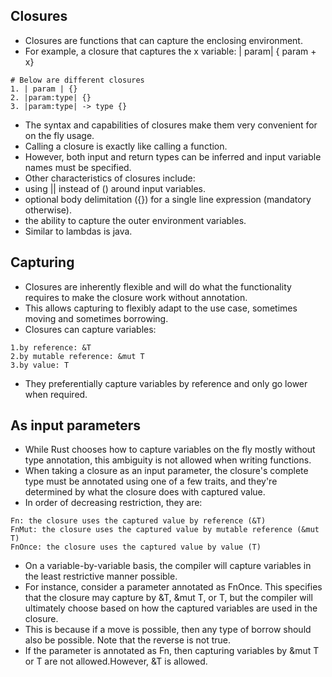 ## Closures

- Closures are functions that can capture the enclosing environment.
- For example, a closure that captures the x variable: | param| { param + x}

```
# Below are different closures
1. | param | {}
2. |param:type| {}
3. |param:type| -> type {}

```

- The syntax and capabilities of closures make them very convenient for on the fly usage.
- Calling a closure is exactly like calling a function.
- However, both input and return types can be inferred and input variable names must be specified.
- Other characteristics of closures include:
- using || instead of () around input variables.
- optional body delimitation ({}) for a single line expression (mandatory otherwise).
- the ability to capture the outer environment variables.
- Similar to lambdas is java.

## Capturing

- Closures are inherently flexible and will do what the functionality requires to make the closure work without
  annotation.
- This allows capturing to flexibly adapt to the use case, sometimes moving and sometimes borrowing.
- Closures can capture variables:

```
1.by reference: &T
2.by mutable reference: &mut T
3.by value: T
```

- They preferentially capture variables by reference and only go lower when required.

## As input parameters

- While Rust chooses how to capture variables on the fly mostly without type annotation, this ambiguity is not allowed
  when writing functions.
- When taking a closure as an input parameter, the closure's complete type must be annotated using one of a few traits,
  and they're determined by what the closure does with captured value.
- In order of decreasing restriction, they are:

```
Fn: the closure uses the captured value by reference (&T)
FnMut: the closure uses the captured value by mutable reference (&mut T)
FnOnce: the closure uses the captured value by value (T)
```

- On a variable-by-variable basis, the compiler will capture variables in the least restrictive manner possible.
- For instance, consider a parameter annotated as FnOnce. This specifies that the closure may capture by &T, &mut T, or
  T, but the compiler will ultimately choose based on how the captured variables are used in the closure.
- This is because if a move is possible, then any type of borrow should also be possible. Note that the reverse is not
  true.
- If the parameter is annotated as Fn, then capturing variables by &mut T or T are not allowed.However, &T is allowed.

